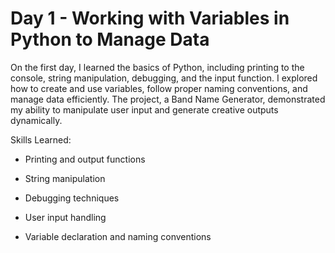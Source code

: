 
# Day 1 - Working with Variables in Python to Manage Data

On the first day, I learned the basics of Python, including printing to the console, string manipulation, debugging, and the input function. I explored how to create and use variables, follow proper naming conventions, and manage data efficiently. The project, a Band Name Generator, demonstrated my ability to manipulate user input and generate creative outputs dynamically.

Skills Learned:

- Printing and output functions

- String manipulation

- Debugging techniques

- User input handling

- Variable declaration and naming conventions
